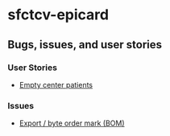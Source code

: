 # sfctcv-epicard

## Bugs, issues, and user stories

### User Stories
- [Empty center patients](user-stories/empty-center-patients/index.md) 

### Issues
- [Export / byte order mark (BOM)](export/issue)
